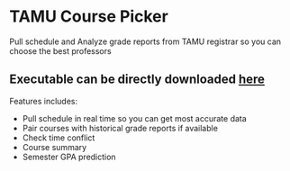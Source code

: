 # TAMU Course Picker

Pull schedule and Analyze grade reports from TAMU registrar so you can choose the best professors

## **Executable can be directly downloaded [here](https://github.com/Juliang0705/CoursePicker/releases/download/v1.0/CoursePicker.jar)**

Features includes:

* Pull schedule in real time so you can get most accurate data
* Pair courses with historical grade reports if available
* Check time conflict
* Course summary
* Semester GPA prediction
